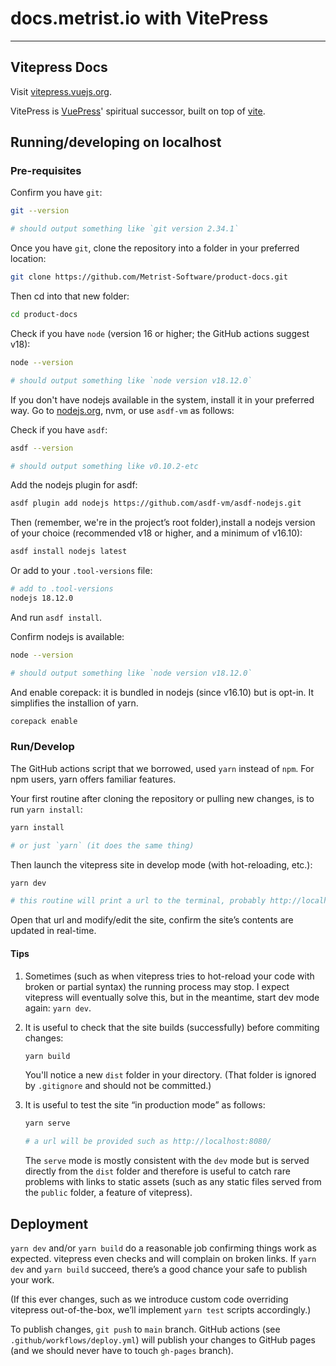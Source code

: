 # docs.metrist.io with VitePress

---


## Vitepress Docs

Visit [vitepress.vuejs.org](https://vitepress.vuejs.org).

VitePress is [VuePress](https://vuepress.vuejs.org)' spiritual successor, built on top of [vite](https://github.com/vitejs/vite).

## Running/developing on localhost

### Pre-requisites

Confirm you have `git`:

```sh
git --version

# should output something like `git version 2.34.1`
```

Once you have `git`, clone the repository into a folder in your preferred location:

```sh
git clone https://github.com/Metrist-Software/product-docs.git
```

Then cd into that new folder:

```sh
cd product-docs
```

Check if you have `node` (version 16 or higher; the GitHub actions suggest v18):

```sh
node --version

# should output something like `node version v18.12.0`
```

If you don't have nodejs available in the system, install it in your preferred way. Go to [nodejs.org](https://nodejs.org/en/download/), nvm, or use `asdf-vm` as follows:

Check if you have `asdf`:

```sh
asdf --version

# should output something like v0.10.2-etc
```

Add the nodejs plugin for asdf:

```sh
asdf plugin add nodejs https://github.com/asdf-vm/asdf-nodejs.git
```

Then (remember, we're in the project’s root folder),install a nodejs version of your choice (recommended v18 or higher, and a minimum of v16.10):

```sh
asdf install nodejs latest
```

Or add to your `.tool-versions` file:

```sh
# add to .tool-versions
nodejs 18.12.0
```

And run `asdf install`.

Confirm nodejs is available:

```sh
node --version

# should output something like `node version v18.12.0`
```

And enable corepack: it is bundled in nodejs (since v16.10) but is opt-in. It simplifies the installion of yarn.

```sh
corepack enable
```

### Run/Develop

The GitHub actions script that we borrowed, used `yarn` instead of `npm`. For npm users, yarn offers familiar features.

Your first routine after cloning the repository or pulling new changes, is to run `yarn install`:

```sh
yarn install

# or just `yarn` (it does the same thing)
```

Then launch the vitepress site in develop mode (with hot-reloading, etc.):

```sh
yarn dev

# this routine will print a url to the terminal, probably http://localhost:5173
```

Open that url and modify/edit the site, confirm the  site’s contents are updated in real-time.

#### Tips

1. Sometimes (such as when vitepress tries to hot-reload your code with broken or partial syntax) the running process may stop. I expect vitepress will eventually solve this, but in the meantime, start dev mode again: `yarn dev`.

1. It is useful to check that the site builds (successfully) before commiting changes:

	```sh
	yarn build
	```

	You'll notice a new `dist` folder in your directory. (That folder is ignored by `.gitignore` and should not be committed.)

1. It is useful to test the site “in production mode” as follows:

	```sh
	yarn serve

	# a url will be provided such as http://localhost:8080/
	```

	The `serve` mode is mostly consistent with the `dev` mode but is served directly from the `dist` folder and therefore is useful to catch rare problems with links to static assets (such as any static files served from the `public` folder, a feature of vitepress).

## Deployment

`yarn dev` and/or `yarn build` do a reasonable job confirming things work as expected. vitepress even checks and will complain on broken links. If `yarn dev` and `yarn build` succeed, there’s a good chance your safe to publish your work.

(If this ever changes, such as we introduce custom code overriding vitepress out-of-the-box, we’ll implement `yarn test` scripts accordingly.)

To publish changes, `git push` to `main` branch. GitHub actions (see `.github/workflows/deploy.yml`) will publish your changes to GitHub pages (and we should never have to touch `gh-pages` branch).
